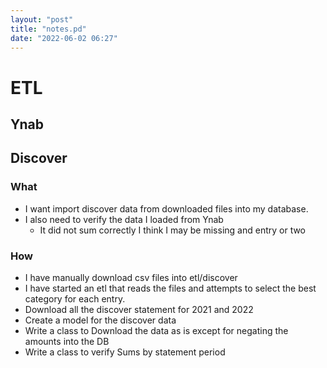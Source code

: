 ```yaml
---
layout: "post"
title: "notes.pd"
date: "2022-06-02 06:27"
---
```

# ETL
## Ynab

## Discover
### What
  - I want import discover data from downloaded files into my database.
  - I also need to verify the data I loaded from Ynab
    - It did not sum correctly I think I may be missing and entry or two
### How
  - I have manually download csv files into etl/discover
  - I have started an etl that reads the files and attempts to select the best category for each entry.
  - Download all the discover statement for 2021 and 2022
  - Create a model for the discover data
  - Write a class to Download the data as is except for negating the amounts into the DB
  - Write a class to verify Sums by statement period
